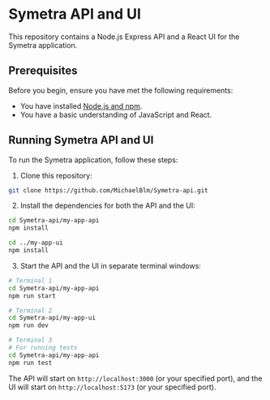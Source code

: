 # Symetra API and UI

This repository contains a Node.js Express API and a React UI for the Symetra application.

## Prerequisites

Before you begin, ensure you have met the following requirements:

- You have installed [Node.js and npm](https://nodejs.org/en/download/).
- You have a basic understanding of JavaScript and React.

## Running Symetra API and UI

To run the Symetra application, follow these steps:

1. Clone this repository:

```bash
git clone https://github.com/MichaelBlm/Symetra-api.git
```

2. Install the dependencies for both the API and the UI:

```bash
cd Symetra-api/my-app-api
npm install

cd ../my-app-ui
npm install
```

3. Start the API and the UI in separate terminal windows:

```bash
# Terminal 1
cd Symetra-api/my-app-api
npm run start

# Terminal 2
cd Symetra-api/my-app-ui
npm run dev

# Terminal 3
# For running tests
cd Symetra-api/my-app-api
npm run test
```

The API will start on `http://localhost:3000` (or your specified port), and the UI will start on `http://localhost:5173` (or your specified port).



